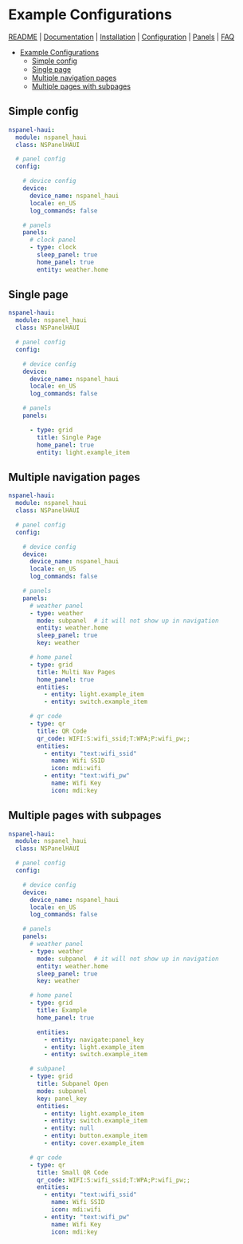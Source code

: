 # Example Configurations

[README](../README.md) | [Documentation](README.md) | [Installation](Install.md) | [Configuration](Config.md) | [Panels](panels/README.md) | [FAQ](FAQ.md)

- [Example Configurations](#example-configurations)
  - [Simple config](#simple-config)
  - [Single page](#single-page)
  - [Multiple navigation pages](#multiple-navigation-pages)
  - [Multiple pages with subpages](#multiple-pages-with-subpages)

## Simple config

```yaml
nspanel-haui:
  module: nspanel_haui
  class: NSPanelHAUI

  # panel config
  config:

    # device config
    device:
      device_name: nspanel_haui
      locale: en_US
      log_commands: false

    # panels
    panels:
      # clock panel
      - type: clock
        sleep_panel: true
        home_panel: true
        entity: weather.home
```

## Single page

```yaml
nspanel-haui:
  module: nspanel_haui
  class: NSPanelHAUI

  # panel config
  config:

    # device config
    device:
      device_name: nspanel_haui
      locale: en_US
      log_commands: false

    # panels
    panels:

      - type: grid
        title: Single Page
        home_panel: true
        entity: light.example_item
```

## Multiple navigation pages

```yaml
nspanel-haui:
  module: nspanel_haui
  class: NSPanelHAUI

  # panel config
  config:

    # device config
    device:
      device_name: nspanel_haui
      locale: en_US
      log_commands: false

    # panels
    panels:
      # weather panel
      - type: weather
        mode: subpanel  # it will not show up in navigation
        entity: weather.home
        sleep_panel: true
        key: weather

      # home panel
      - type: grid
        title: Multi Nav Pages
        home_panel: true
        entities:
          - entity: light.example_item
          - entity: switch.example_item

      # qr code
      - type: qr
        title: QR Code
        qr_code: WIFI:S:wifi_ssid;T:WPA;P:wifi_pw;;
        entities:
          - entity: "text:wifi_ssid"
            name: Wifi SSID
            icon: mdi:wifi
          - entity: "text:wifi_pw"
            name: Wifi Key
            icon: mdi:key

```

## Multiple pages with subpages

```yaml
nspanel-haui:
  module: nspanel_haui
  class: NSPanelHAUI

  # panel config
  config:

    # device config
    device:
      device_name: nspanel_haui
      locale: en_US
      log_commands: false

    # panels
    panels:
      # weather panel
      - type: weather
        mode: subpanel  # it will not show up in navigation
        entity: weather.home
        sleep_panel: true
        key: weather

      # home panel
      - type: grid
        title: Example
        home_panel: true

        entities:
          - entity: navigate:panel_key
          - entity: light.example_item
          - entity: switch.example_item

      # subpanel
      - type: grid
        title: Subpanel Open
        mode: subpanel
        key: panel_key
        entities:
          - entity: light.example_item
          - entity: switch.example_item
          - entity: null
          - entity: button.example_item
          - entity: cover.example_item

      # qr code
      - type: qr
        title: Small QR Code
        qr_code: WIFI:S:wifi_ssid;T:WPA;P:wifi_pw;;
        entities:
          - entity: "text:wifi_ssid"
            name: Wifi SSID
            icon: mdi:wifi
          - entity: "text:wifi_pw"
            name: Wifi Key
            icon: mdi:key

```
